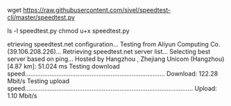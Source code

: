 
wget https://raw.githubusercontent.com/sivel/speedtest-cli/master/speedtest.py

ls -l speedtest.py
chmod u+x speedtest.py

etrieving speedtest.net configuration...
Testing from Aliyun Computing Co. (39.106.208.226)...
Retrieving speedtest.net server list...
Selecting best server based on ping...
Hosted by Hangzhou , Zhejiang Unicom (Hangzhou) [4.87 km]: 51.024 ms
Testing download speed................................................................................
Download: 122.28 Mbit/s
Testing upload speed................................................................................................
Upload: 1.10 Mbit/s
